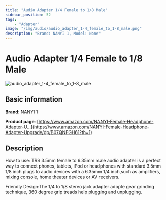 ```yaml
---
title: "Audio Adapter 1/4 Female to 1/8 Male"
sidebar_position: 52
tags:
    - "Adapter"
image: "/img/audio/audio_adapter_1-4_female_to_1-8_male.png"
description: "Brand: NANYI 1, Model: None"
---
```

# Audio Adapter 1/4 Female to 1/8 Male

![audio_adapter_1-4_female_to_1-8_male](/img/audio/audio_adapter_1-4_female_to_1-8_male.png)

## Basic information

**Brand**: NANYI 1

**Product page**: [https://www.amazon.com/NANYI-Female-Headphone-Adapter-U...](https://www.amazon.com/NANYI-Female-Headphone-Adapter-Upgrade/dp/B07QNFGH61?th=1)

## Description

How to use: TRS 3\.5mm female to 6\.35mm male audio adapter is a perfect way to connect phones, tablets, iPod or headphones with standard 3\.5mm 1/8 inch plugs to audio devices with a 6\.35mm 1/4 inch,such as amplifiers, mixing console, home theater devices or AV receivers\.

Friendly Design:The 1/4 to 1/8 stereo jack adapter adopte gear grinding technique, 360 degree grip treads help plugging and unplugging\.

